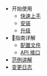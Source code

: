 - 开始使用
  - [快速上手](quickstart.md)
  - [安装](install.md)
  - [升级](upgrade.md)
- 指南详解
  - [配置文件](configuration.md)
  - [API 接口](api.md)
- [范例讲解](examples.md)
- [变更日志](changelog.md)
